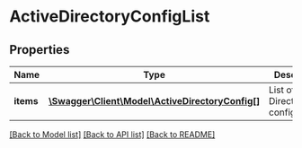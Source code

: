 # ActiveDirectoryConfigList

## Properties
Name | Type | Description | Notes
------------ | ------------- | ------------- | -------------
**items** | [**\Swagger\Client\Model\ActiveDirectoryConfig[]**](ActiveDirectoryConfig.md) | List of Active Directory configurations | 

[[Back to Model list]](../README.md#documentation-for-models) [[Back to API list]](../README.md#documentation-for-api-endpoints) [[Back to README]](../README.md)


